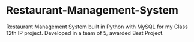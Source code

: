 # Restaurant-Management-System
Restaurant Management System built in Python with MySQL for my Class 12th IP project. Developed in a team of 5, awarded Best Project.
